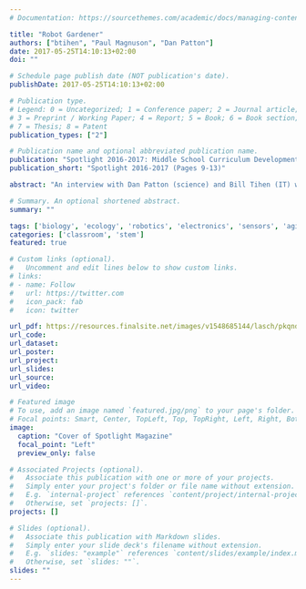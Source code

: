 ```yaml
---
# Documentation: https://sourcethemes.com/academic/docs/managing-content/

title: "Robot Gardener"
authors: ["btihen", "Paul Magnuson", "Dan Patton"]
date: 2017-05-25T14:10:13+02:00
doi: ""

# Schedule page publish date (NOT publication's date).
publishDate: 2017-05-25T14:10:13+02:00

# Publication type.
# Legend: 0 = Uncategorized; 1 = Conference paper; 2 = Journal article;
# 3 = Preprint / Working Paper; 4 = Report; 5 = Book; 6 = Book section;
# 7 = Thesis; 8 = Patent
publication_types: ["2"]

# Publication name and optional abbreviated publication name.
publication: "Spotlight 2016-2017: Middle School Curriculum Development: Robot Gardeners (Pages 9-13)"
publication_short: "Spotlight 2016-2017 (Pages 9-13)"

abstract: "An interview with Dan Patton (science) and Bill Tihen (IT) who joined forces to create a course that includes both their interests—biology and electronics. The basic task for students? Build a terrarium that will support a healthy garden, but make it using simple robotics and coding so that the garden will stay alive even when you aren’t around."

# Summary. An optional shortened abstract.
summary: ""

tags: ['biology', 'ecology', 'robotics', 'electronics', 'sensors', 'agile']
categories: ['classroom', 'stem']
featured: true

# Custom links (optional).
#   Uncomment and edit lines below to show custom links.
# links:
# - name: Follow
#   url: https://twitter.com
#   icon_pack: fab
#   icon: twitter

url_pdf: https://resources.finalsite.net/images/v1548685144/lasch/pkqndkejni9pjgol42jo/Spotlight_Mag_2016-2017.pdf
url_code:
url_dataset:
url_poster:
url_project:
url_slides:
url_source:
url_video:

# Featured image
# To use, add an image named `featured.jpg/png` to your page's folder.
# Focal points: Smart, Center, TopLeft, Top, TopRight, Left, Right, BottomLeft, Bottom, BottomRight.
image:
  caption: "Cover of Spotlight Magazine"
  focal_point: "Left"
  preview_only: false

# Associated Projects (optional).
#   Associate this publication with one or more of your projects.
#   Simply enter your project's folder or file name without extension.
#   E.g. `internal-project` references `content/project/internal-project/index.md`.
#   Otherwise, set `projects: []`.
projects: []

# Slides (optional).
#   Associate this publication with Markdown slides.
#   Simply enter your slide deck's filename without extension.
#   E.g. `slides: "example"` references `content/slides/example/index.md`.
#   Otherwise, set `slides: ""`.
slides: ""
---
```

